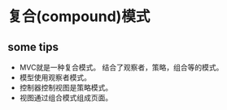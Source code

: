 # 复合(compound)模式

## some tips
* MVC就是一种复合模式。 结合了观察者，策略，组合等的模式。
* 模型使用观察者模式。
* 控制器控制视图是策略模式。
* 视图通过组合模式组成页面。

